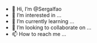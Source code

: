 - 👋 Hi, I’m @Sergalfao
- 👀 I’m interested in ...
- 🌱 I’m currently learning ...
- 💞️ I’m looking to collaborate on ...
- 📫 How to reach me ...

<!---
Sergalfao/Sergalfao is a ✨ special ✨ repository because its `README.md` (this file) appears on your GitHub profile.
You can click the Preview link to take a look at your changes.
--->
